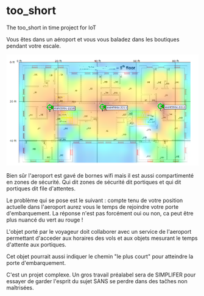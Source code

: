 # too_short
The too_short in time project for IoT

Vous êtes dans un aéroport et vous vous baladez dans les boutiques pendant votre escale.

![Airport](geoloc.png)

Bien sûr l'aeroport est gavé de bornes wifi mais il est aussi compartimenté en zones
de sécurité. Qui dit zones de sécurité dit portiques et qui dit portiques dit file d'attentes.

Le problème qui se pose est le suivant : compte tenu de votre position actuelle dans l'aeroport
aurez vous le temps de rejoindre votre porte d'embarquement.
La réponse n'est pas forcément oui ou non, ca peut être plus nuancé du vert au rouge !

L'objet porté par le voyageur doit collaborer avec un service de l'aeroport permettant d'acceder 
aux horaires des vols et aux objets mesurant le temps d'attente aux portiques.

Cet objet pourrait aussi indiquer le chemin "le plus court" pour atteindre la porte d'embarquement.

C'est un projet complexe. Un gros travail préalabel sera de SIMPLIFER pour essayer de garder l'esprit 
du sujet SANS se perdre dans des taĉhes non maîtrisées.


